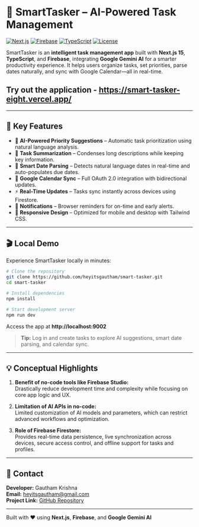 # 🎯 SmartTasker – AI-Powered Task Management

[![Next.js](https://img.shields.io/badge/Next.js-15.3-black?logo=next.js)](https://nextjs.org/)
[![Firebase](https://img.shields.io/badge/Firebase-11.9-orange?logo=firebase)](https://firebase.google.com/)
[![TypeScript](https://img.shields.io/badge/TypeScript-5.0-blue?logo=typescript)](https://www.typescriptlang.org/)
[![License](https://img.shields.io/badge/License-MIT-green.svg)](LICENSE)

SmartTasker is an **intelligent task management app** built with **Next.js 15**, **TypeScript**, and **Firebase**, integrating **Google Gemini AI** for a smarter productivity experience. It helps users organize tasks, set priorities, parse dates naturally, and sync with Google Calendar—all in real-time.  

## Try out the application - https://smart-tasker-eight.vercel.app/

---

## 🚀 Key Features

- 🤖 **AI-Powered Priority Suggestions** – Automatic task prioritization using natural language analysis.  
- 📝 **Task Summarization** – Condenses long descriptions while keeping key information.  
- 📅 **Smart Date Parsing** – Detects natural language dates in real-time and auto-populates due dates.  
- 🔄 **Google Calendar Sync** – Full OAuth 2.0 integration with bidirectional updates.  
- ⚡ **Real-Time Updates** – Tasks sync instantly across devices using Firestore.  
- 🔔 **Notifications** – Browser reminders for on-time and early alerts.  
- 📱 **Responsive Design** – Optimized for mobile and desktop with Tailwind CSS.  

---

## 🎬 Local Demo

Experience SmartTasker locally in minutes:

```bash
# Clone the repository
git clone https://github.com/heyitsgautham/smart-tasker.git
cd smart-tasker

# Install dependencies
npm install

# Start development server
npm run dev
```

Access the app at **http://localhost:9002**  

> **Tip:** Log in and create tasks to explore AI suggestions, smart date parsing, and calendar sync.

---

## 💡 Conceptual Highlights

1. **Benefit of no-code tools like Firebase Studio:**  
   Drastically reduce development time and complexity while focusing on core app logic and UX.  

2. **Limitation of AI APIs in no-code:**  
   Limited customization of AI models and parameters, which can restrict advanced workflows and optimization.  

3. **Role of Firebase Firestore:**  
   Provides real-time data persistence, live synchronization across devices, secure access control, and offline support for tasks and profiles.  

---

## 📧 Contact

**Developer:** Gautham Krishna  
**Email:** heyitsgautham@gmail.com  
**Project Link:** [GitHub Repository](https://github.com/heyitsgautham/smart-tasker)  

---

Built with ❤️ using **Next.js**, **Firebase**, and **Google Gemini AI**  
